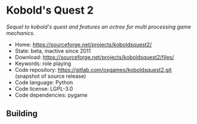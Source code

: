# Kobold's Quest 2

_Sequel to kobold's quest and features an octree for multi processing game mechanics._

- Home: https://sourceforge.net/projects/koboldsquest2/
- State: beta, inactive since 2011
- Download: https://sourceforge.net/projects/koboldsquest2/files/
- Keywords: role playing
- Code repository: https://gitlab.com/osgames/koboldsquest2.git (snapshot of source release)
- Code language: Python
- Code license: LGPL-3.0
- Code dependencies: pygame

## Building
